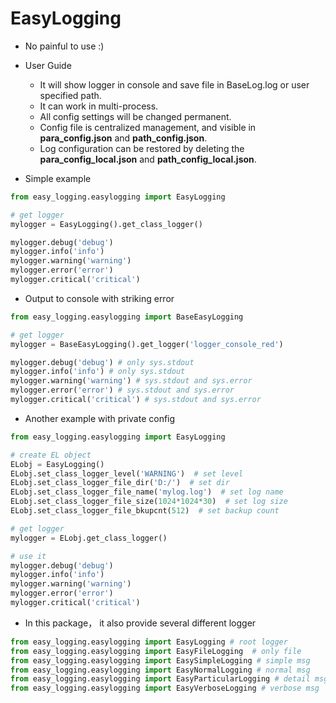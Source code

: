 # EasyLogging
- No painful to use  :)

- User Guide

  - It will show logger in console and save file in BaseLog.log or user specified path.
  - It can work in multi-process.
  - All config settings will be changed permanent.
  - Config file is centralized management, and visible in **para_config.json** and **path_config.json**.
  - Log configuration can be restored by deleting the  **para_config_local.json** and **path_config_local.json**.

  

- Simple example

```python
from easy_logging.easylogging import EasyLogging

# get logger
mylogger = EasyLogging().get_class_logger()

mylogger.debug('debug')
mylogger.info('info')
mylogger.warning('warning')
mylogger.error('error')
mylogger.critical('critical')
```
- Output to console with striking error

```python
from easy_logging.easylogging import BaseEasyLogging

# get logger
mylogger = BaseEasyLogging().get_logger('logger_console_red')

mylogger.debug('debug') # only sys.stdout
mylogger.info('info') # only sys.stdout
mylogger.warning('warning') # sys.stdout and sys.error
mylogger.error('error') # sys.stdout and sys.error
mylogger.critical('critical') # sys.stdout and sys.error

```

- Another example with private config

```python
from easy_logging.easylogging import EasyLogging

# create EL object
ELobj = EasyLogging()
ELobj.set_class_logger_level('WARNING')  # set level
ELobj.set_class_logger_file_dir('D:/')  # set dir
ELobj.set_class_logger_file_name('mylog.log')  # set log name
ELobj.set_class_logger_file_size(1024*1024*30)  # set log size
ELobj.set_class_logger_file_bkupcnt(512)  # set backup count

# get logger
mylogger = ELobj.get_class_logger()

# use it
mylogger.debug('debug')
mylogger.info('info')
mylogger.warning('warning')
mylogger.error('error')
mylogger.critical('critical')
```

- In this package， it also provide several different logger

```python
from easy_logging.easylogging import EasyLogging # root logger
from easy_logging.easylogging import EasyFileLogging  # only file
from easy_logging.easylogging import EasySimpleLogging # simple msg
from easy_logging.easylogging import EasyNormalLogging # normal msg
from easy_logging.easylogging import EasyParticularLogging # detail msg
from easy_logging.easylogging import EasyVerboseLogging # verbose msg
```




